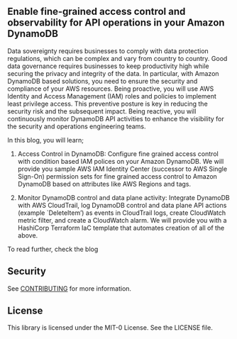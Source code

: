 ## Enable fine-grained access control and observability for API operations in your Amazon DynamoDB

Data sovereignty requires businesses to comply with data protection regulations, which can be complex and vary from country to country. Good data governance requires businesses to keep productivity high while securing the privacy and integrity of the data. In particular, with Amazon DynamoDB based solutions, you need to ensure the security and compliance of your AWS resources. Being proactive, you will use AWS Identity and Access Management (IAM) roles and policies to implement least privilege access. This preventive posture is key in reducing the security risk and the subsequent impact. Being reactive, you will continuously monitor DynamoDB API activities to enhance the visibility for the security and operations engineering teams.

In this blog, you will learn;
1.	Access Control in DynamoDB: Configure fine grained access control with condition based IAM polices on your Amazon DynamoDB. We will provide you sample AWS IAM Identity Center (successor to AWS Single Sign-On) permission sets for fine grained access control to Amazon DynamoDB based on attributes like AWS Regions and tags.

2.	Monitor DynamoDB control and data plane activity: Integrate DynamoDB with AWS CloudTrail, log DynamoDB control and data plane API actions (example `DeleteItem’) as events in CloudTrail logs, create CloudWatch metric filter, and create a CloudWatch alarm. We will provide you with a HashiCorp Terraform IaC template that automates creation of all of the above. 

To read further, check the  blog <need to update>

## Security

See [CONTRIBUTING](CONTRIBUTING.md#security-issue-notifications) for more information.

## License

This library is licensed under the MIT-0 License. See the LICENSE file.

